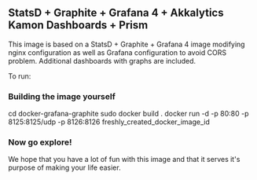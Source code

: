 StatsD + Graphite + Grafana 4 + Akkalytics Kamon Dashboards + Prism
---------------------------------------------

This image is based on a StatsD + Graphite + Grafana 4 image modifying nginx configuration as well as Grafana configuration to avoid CORS problem. Additional dashboards with graphs are included.


To run:

### Building the image yourself ###

cd docker-grafana-graphite
sudo docker build .
docker run -d -p 80:80 -p 8125:8125/udp -p 8126:8126 freshly_created_docker_image_id

### Now go explore! ###

We hope that you have a lot of fun with this image and that it serves it's
purpose of making your life easier. 
